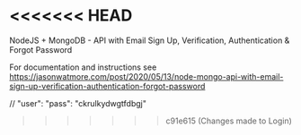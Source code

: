 
<<<<<<< HEAD
=======
NodeJS + MongoDB - API with Email Sign Up, Verification, Authentication & Forgot Password

For documentation and instructions see https://jasonwatmore.com/post/2020/05/13/node-mongo-api-with-email-sign-up-verification-authentication-forgot-password

//  "user": 
            "pass": "ckrulkydwgtfdbgj"
>>>>>>> c91e615 (Changes made to Login)
